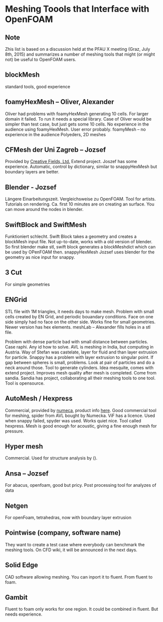 Meshing Toools that Interface with OpenFOAM
=======================================
Note
-------
Zhis list is based on a discussion held at the PFAU X meeting (Graz, July 8th, 2015) and summarizes a number of meshing tools that might (or might not) be useful to OpenFOAM users.

blockMesh
-------------------
standard tools, good experience

foamyHexMesh – Oliver, Alexander
-------------------------
Oliver had problems with foamyHexMesh generating 10 cells. For larger domain it failed. To run it needs a special library. Case of Oliver would be simpler than test case, but just gets some 10 cells. No experience in the audience using foamyHexMesh. User error probably.
foamyMesh – no experience in the audience
Polyeders, 2D meshes

CFMesh der Uni Zagreb – Jozsef
----------------------------
Provided by [Creative Fields, Ltd.](http://www.c-fields.com/)
Extend project. Joszef has some experience. Automatic, control by dictionary, similar to snappyHexMesh but boundary layers are better.

Blender - Jozsef
-------
Längere Einarbeitungszeit. Vergleichsweise zu OpenFOAM. Tool for artists. Tutorials on rendering. Ca. first 10 minutes are on creating an surface. You can move around the nodes in blender.

SwiftBlock and SwiftMesh
------------------
Funktioniert schlecht. Swift Block takes a geometry and creates a blockMesh input file. Not up-to-date, works with a old version of blender. So first blender make stl, swift block generates a blockMeshdict which can be used by OPenFOAM then.
snappyHexMesh
Jozsef uses blender for the geometry as nice input for snappy.

3 Cut
-------------------
For simple geometries

ENGrid
------------
STL file with 1M triangles, it needs days to make mesh. Problem with small cells created by EN Grid, and periodic bouandary conditions. Face on one side simply had no face on the other side. Works fine for small geometries. Newer version has hex elements.
meshLab – Alexander
fills holes in a stl file.


Problem with dense particle bad with small distance between particles. Case raphi. Any id how to solve. AVL is meshing in India, but computing in Austria. Way of Stefan was castelate, layer for fluid and than layer extrusion for particle. Snappy has a problem with layer extrusion to singular point. If gap between spheres is small, problems. Look at pair of particles and do a neck around those. Tool to generate cylinders.
Idea mesquite, comes with extend project. Improves mesh quality after mesh is completed. Come from sandia. Sandia has project, collaborating all their meshing tools to one tool. Tool is opensource.

AutoMesh / Hexpress
---------
Commercial, provided by [numeca](http://www.numeca.com/), product info [here](http://www.numeca.com/en/products/automeshtm).
Good commercial tool for meshing, spider from AVL bought by Numecka. ViF has a licence. Used when snappy failed, spyder was used. Works quiet nice. Tool called hexpress. Mesh is good enough for acoustic, giving a fine enough mesh for pressure.

Hyper mesh
----------------------
Commercial. Used for structure analysis by ().

Ansa – Jozsef
---------------------
For abacus, openfoam, good but pricy. Post processing tool for analyzes of data

Netgen
-------------------
For openFoam, tetrahedras, now with boundary layer extrusion

Pointwise (company, software name)
----------------------
They want to create a test case where everybody can benchmark the meshing tools. On CFD wiki, it will be announced in the next days.

Solid Edge
-----------------
CAD software allowing meshing. You can inport it to fluent. From fluent to foam.

Gambit
-------------------
Fluent to foam only works for one region. It could be combined in fluent. But needs experience.


